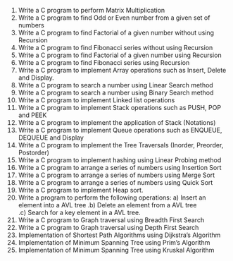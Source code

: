 1. Write a C program to perform Matrix Multiplication
2. Write a C program to find Odd or Even number from a given set of numbers
3. Write a C program to find Factorial of a given number without using Recursion
4. Write a C program to find Fibonacci series without using Recursion
5. Write a C program to find Factorial of a given number using Recursion
6. Write a C program to find Fibonacci series using Recursion
7. Write a C program to implement Array operations such as Insert, Delete and Display.
8. Write a C program to search a number using Linear Search method
9. Write a C program to search a number using Binary Search method 
10. Write a C program to implement Linked list operations
11. Write a C program to implement Stack operations such as PUSH, POP and PEEK
12. Write a C program to implement the application of Stack (Notations)
13. Write a C program to implement Queue operations such as ENQUEUE, DEQUEUE and 
Display 
14. Write a C program to implement the Tree Traversals (Inorder, Preorder, Postorder)
15. Write a C program to implement hashing using Linear Probing method
16. Write a C program to arrange a series of numbers using Insertion Sort 
17. Write a C program to arrange a series of numbers using Merge Sort
18. Write a C program to arrange a series of numbers using Quick Sort
19. Write a C program to implement Heap sort.
20. Write a program to perform the following operations:
a) Insert an element into a AVL tree
.b) Delete an element from a AVL tree                                              
.c) Search for a key element in a AVL tree.
21. Write a C program to Graph traversal using Breadth First Search 
22. Write a C program to Graph traversal using Depth First Search
23. Implementation of Shortest Path Algorithms using Dijkstra’s Algorithm
24. Implementation of Minimum Spanning Tree using Prim’s Algorithm
25. Implementation of Minimum Spanning Tree using Kruskal Algorithm
